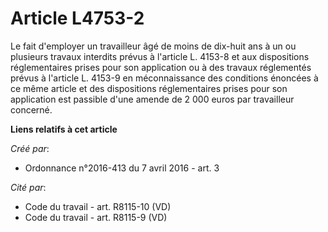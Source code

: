 # Article L4753-2

Le fait d'employer un travailleur âgé de moins de dix-huit ans à un ou plusieurs travaux interdits prévus à l'article L.
4153-8 et aux dispositions réglementaires prises pour son application ou à des travaux réglementés prévus à l'article L.
4153-9 en méconnaissance des conditions énoncées à ce même article et des dispositions réglementaires prises pour son
application est passible d'une amende de 2 000 euros par travailleur concerné.

**Liens relatifs à cet article**

_Créé par_:

  - Ordonnance n°2016-413 du 7 avril 2016 - art. 3

_Cité par_:

  - Code du travail - art. R8115-10 (VD)
  - Code du travail - art. R8115-9 (VD)
